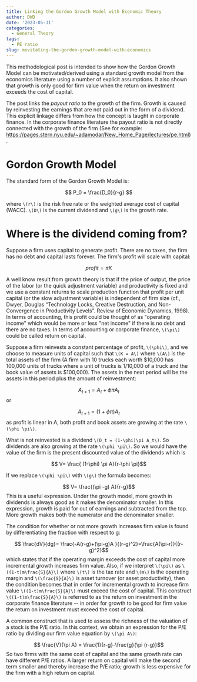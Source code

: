 ```yaml
---
title: Linking the Gordon Growth Model with Economic Theory
author: DWD
date: '2023-05-31'
categories:
  - General Theory
tags:
  - PE ratio
slug: movitating-the-gordon-growth-model-with-economics
---
```


This methodological post is intended to show how the Gordon Growth Model can be motivated/derived using a standard growth model from the economics literature using a number of explicit assumptions. It also shown that growth is only good for firm value when the return on investment exceeds the cost of capital. 

The post links the _payout ratio_ to the growth of the firm.  Growth is caused by reinvesting the earnings that are not paid out in the form of a dividend.  This explicit linkage differs from how the concept is taught in corporate finance.  In the corporate finance literature the payout ratio is not directly connected with the growth of the firm (See for example: https://pages.stern.nyu.edu/~adamodar/New_Home_Page/lectures/pe.html).



# Gordon Growth Model

The standard form of the Gordon Growth Model is:  


$$ P_0 = \frac{D_0}{r-g} $$

where `\(r\)` is the risk free rate or the weighted average cost of capital (WACC).  `\(D\)` is the current dividend and `\(g\)` is the growth rate.

# Where is the dividend coming from?

Suppose a firm uses capital to generate profit.  There are no taxes, the firm has no debt and capital lasts forever.  The firm's profit will scale with capital:


$$ profit = \pi K $$

A well know result from growth theory is that if the price of output, the price of the labor (or the quick adjustment variable) and productivity is fixed and we use a constant returns to scale production function that profit per unit capital (or the slow adjustment variable) is independent of firm size (cf., Dwyer, Douglas “Technology Locks, Creative Destruction, and Non-Convergence in Productivity Levels”. Review of Economic Dynamics, 1998).  In terms of accounting, this profit could be thought of as "operating income" which would be more or less "net income" if there is no debt and there are no taxes.  In terms of accounting or corporate finance, `\(\pi\)` could be called return on capital.

Suppose a firm reinvests a constant percentage of profit, `\(\phi\)`, and we choose to measure units of capital such that `\(K = A\)` where `\(A\)` is the total assets of the firm (A firm with 10 trucks each worth \$10,000 has 100,000 units of trucks where a unit of trucks is 1/10,000 of a truck and the book value of assets is \$100,000).  The assets in the next period will be the assets in this period plus the amount of reinvestment: 


$$ A_{t+1} = A_t + \phi \pi A_t$$
or  

$$ A_{t+1} =(1+\phi \pi) A_t$$
as profit is linear in A, both profit and book assets are growing at the rate `\(\phi \pi\)`.

What is not reinvested is a dividend `\(D_t = (1-\phi)\pi A_t\)`.  So dividends are also growing at the rate `\(\phi \pi\)`.  So we would have the value of the firm is the present discounted value of the dividends which is 

$$ V= \frac{ (1-\phi) \pi A}{r-\phi \pi}$$ 




If we replace `\(\phi \pi\)` with `\(g\)` the formula becomes:


$$ V= \frac{(\pi -g) A}{r-g}$$ 
This is a useful expression.  Under the growth model, more growth in dividends is always good as it makes the denominator smaller. In this expression, growth is paid for out of earnings and subtracted from the top.  More growth makes both the numerator and the denominator smaller.

The condition for whether or not more growth increases firm value is found by differentiating the fraction with respect to g:

$$ \frac{dV}{dg}= \frac{-A(r-g)+(\pi-g)A }{(r-g)^2}=\frac{A(\pi-r)}{(r-g)^2}$$
which states that if the operating margin exceeds the cost of capital more incremental growth increases firm value.  Also, if we interpret `\(\pi\)` as `\((1-t)m\frac{S}{A}\)` where `\(t\)` is the tax rate and `\(m\)` is the operating margin and `\(\frac{S}{A}\)` is asset turnover (or asset productivity), then the condition becomes that in order for incremental growth to increase firm value `\((1-t)m\frac{S}{A}\)` must exceed the cost of capital.  This construct `\((1-t)m\frac{S}{A}\)` is referred to as the return on investment in the corporate finance literature -- in order for growth to be good for firm value the return on investment must exceed the cost of capital.


A common construct that is used to assess the richness of the valuation of a stock is the P/E ratio. In this context, we obtain an expression for the P/E ratio by dividing our firm value equation by `\(\pi A\)`:

$$ \frac{V}{\pi A} = \frac{1}{r-g}-\frac{g}{\pi (r-g)}$$ 
So two firms with the same cost of capital and the same growth rate can have different P/E ratios.  A larger return on capital will make the second term smaller and thereby increase the P/E ratio; growth is less expensive for the firm with a high return on capital.











